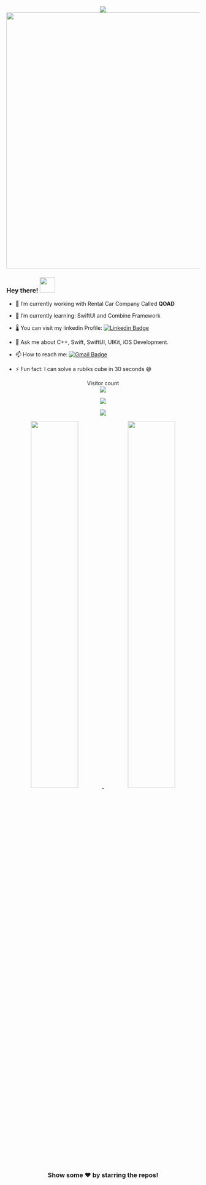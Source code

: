 <div align = "center">
  <img align="center" src= "https://github.com/Ahmed-Amin-Hassan-Ismail/Ahmed_Amin_Hassan_Ismail/blob/main/Ahmed_Amin_Hassan.png" />
  <img src=https://github.com/VinayakBector2002/VinayakBector2002/blob/master/Hnet-image%20(3).gif width="667px">
 </div>
 <div align = "center"> 
</div>




### Hey there! <img src="https://media.giphy.com/media/hvRJCLFzcasrR4ia7z/giphy.gif" width="40" height="40">

- 🔭 I’m currently working with Rental Car Company Called **QOAD**
- 🌱 I’m currently learning: SwiftUI and Combine Framework
- 🌡️ You can visit my linkedin Profile: <a href ="https://www.linkedin.com/in/ahmed-amin-hassan-6aa619212">![Linkedin Badge](https://img.shields.io/badge/-LinkedIn-c14438?style=flat-square&logo=Linkedin&logoColor=white&link=mailto:AhmedAminHassanIsmail@gmail.com)</a>
- 💬 Ask me about C++, Swift, SwiftUI, UIKit, iOS Development.
- 📫 How to reach me: <a href ="AhmedAminHassanIsmail@gmail.com">![Gmail Badge](https://img.shields.io/badge/-AhmedAminHassanIsmail@gmail.com-c14438?style=flat-square&logo=Gmail&logoColor=white&link=mailto:AhmedAminHassanIsmail@gmail.com)</a>

- ⚡ Fun fact: I can solve a rubiks cube in 30 seconds 😅

<p align="center"> 
  Visitor count<br>
  <img src="https://profile-counter.glitch.me/Ahmed-Amin-Hassan-Ismail/count.svg" />
</p>

<!--
<div align = "center">
  <img align="center" src= "https://github-profile-trophy.vercel.app/?username=VinayakBector2002&theme=monokai&rank=SECRET,SSS,SS,AAA,B&margin-w=10" />
</div>
-->
<p></p>
<div align = "center">
  <p><img align="center" src="https://github-readme-stats.vercel.app/api/top-langs/?username=Ahmed-Amin-Hassan-Ismail&theme=dark&layout=compact" /></p>
  
 <p align="center">
  <a href="https://skillicons.dev">
    <img src="https://skillicons.dev/icons?i=swift,figma,github,html,css" />
  </a>
</p>
 <!-- 
  <p><img src="https://i.giphy.com/media/LMt9638dO8dftAjtco/200.webp" width="100"><img src="https://i.giphy.com/media/IdyAQJVN2kVPNUrojM/200.webp" width="100"><img src="https://i.giphy.com/media/KzJkzjggfGN5Py6nkT/200.webp" width="100"></p>
-->

</div>
<p align="center">
  <a href="https://abhigyantrips.dev/">
  <img width="49.5%" src="https://github-readme-stats.vercel.app/api?username=Ahmed-Amin-Hassan-Ismail&show_icons=true&theme=dracula&hide_border=true" />
    <img width="49.5%" src="https://github-readme-streak-stats.herokuapp.com/?user=Ahmed-Amin-Hassan-Ismail&theme=dracula&hide_border=true" />
    
  </a>
</p>
<div align="center">

### Show some ❤️ by starring the repos!
</div>
